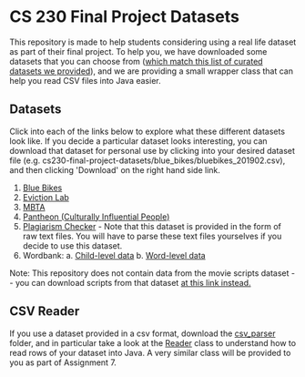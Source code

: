 # CS 230 Final Project Datasets

This repository is made to help students considering using a real life dataset as part of their final project. To help you, we have downloaded some datasets that you can choose from ([which match this list of curated datasets we provided](https://docs.google.com/document/d/1qdbG9gwVrUvZuIkbUUV1_kTCCZG7UXSV1MVN9IuQe_g/edit)), and we are providing a small wrapper class that can help you read CSV files into Java easier.

## Datasets

Click into each of the links below to explore what these different datasets look like. If you decide a particular dataset looks interesting, you can download that dataset for personal use by clicking into your desired dataset file (e.g. cs230-final-project-datasets/blue_bikes/bluebikes_201902.csv), and then clicking 'Download' on the right hand side link.
1. [Blue Bikes](blue_bikes)
2. [Eviction Lab](eviction_lab)
3. [MBTA](mbta)
4. [Pantheon (Culturally Influential People)](pantheon)
5. [Plagiarism Checker](plagiarism_checker) - Note that this dataset is provided in the form of raw text files. You will have to parse these text files yourselves if you decide to use this dataset.
6. Wordbank:
    a. [Child-level data](wordbank_by_child)
    b. [Word-level data](wordbank_by_word)

Note: This repository does not contain data from the movie scripts dataset -- you can download scripts from that dataset [at this link instead.](https://osf.io/zytmp/)

## CSV Reader

If you use a dataset provided in a csv format, download the [csv_parser](csv_parser) folder, and in particular take a look at the [Reader](csv_parser/Reader.java) class to understand how to read rows of your dataset into Java. A very similar class will be provided to you as part of Assignment 7.
